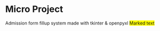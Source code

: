# Micro Project
Admission form fillup system made with tkinter & openpyxl <span style="background-color: #FFFF00">Marked text</span>
